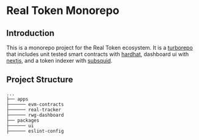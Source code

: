 # Real Token Monorepo

## Introduction

This is a monorepo project for the Real Token ecosystem. It is a [turborepo](https://turborepo.org/) that includes unit tested smart contracts with [hardhat](https://hardhat.org/), dashboard ui with [nextjs](https://nextjs.org/), and a token indexer with [subsquid](https://subsquid.io/).

## Project Structure

```
...
├── apps
├────── evm-contracts
├────── real-tracker
├────── rwg-dashboard
├── packages
├────── ui
├────── eslint-config
```

